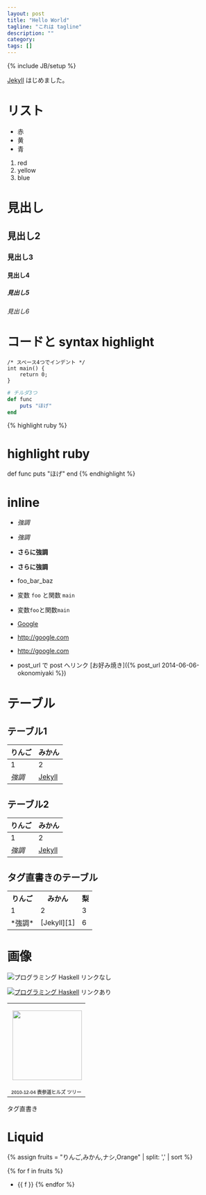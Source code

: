 ```yaml
---
layout: post
title: "Hello World"
tagline: "これは tagline"
description: ""
category: 
tags: []
---
```

{% include JB/setup %}

[Jekyll][1] はじめました。

# リスト

* 赤
* 黄
* 青

1. red
2. yellow
3. blue


# 見出し

## 見出し2

### 見出し3

#### 見出し4

##### 見出し5

###### 見出し6


# コードと syntax highlight

    /* スペース4つでインデント */
    int main() {
        return 0;
    }


~~~ruby
# チルダ3つ
def func
    puts "ほげ"
end
~~~

{% highlight ruby %}
# highlight ruby
def func
    puts "ほげ"
end
{% endhighlight %}

# inline

* _強調_
* *強調*
* __さらに強調__
* **さらに強調**

* foo_bar_baz

* 変数 `foo` と関数 `main`
* 変数`foo`と関数`main`


* [Google](http://google.com)
* <http://google.com>
* http://google.com

* post_url で post へリンク [お好み焼き]({% post_url 2014-06-06-okonomiyaki %})

# テーブル

## テーブル1

りんご | みかん
------ | -------------
1      | 2
*強調* | [Jekyll][1]

## テーブル2

|りんご | みかん        |
|------ | --------------|
|1      | 2             |
|*強調* | [Jekyll][1]   |

## タグ直書きのテーブル

<table>
  <tr>
    <th>りんご</th>
    <th>みかん</th>
    <th>梨</th>
  </tr>
  <tr>
    <td>1</td>
    <td>2</td>
    <td>3</td>
  </tr>
  <tr>
    <td>*強調*</td>
    <td>[Jekyll][1]</td>
    <td>6</td>
  </tr>
</table>

# 画像

![プログラミング Haskell](http://images-jp.amazon.com/images/P/4274067815.09.MZZZZZZZ.jpg)
リンクなし

[![プログラミング Haskell](http://images-jp.amazon.com/images/P/4274067815.09.MZZZZZZZ.jpg)](http://www.amazon.co.jp/dp/4274067815)
リンクあり

<table style="width:194px;"><tr><td align="center" style="height:194px;background:url(https://www.gstatic.com/pwa/s/v/lighthousefe_20150907.00_p0/transparent_album_background.gif) no-repeat left"><a href="https://picasaweb.google.com/108766616282956994806/2010120402?authuser=0&feat=embedwebsite"><img src="https://lh3.googleusercontent.com/-xtv_NUSgRWc/Uyz7dDG88YE/AAAAAAAAKEw/Naf3tzkYrqU/s160-c-Ic42/2010120402.jpg" width="160" height="160" style="margin:1px 0 0 4px;"></a></td></tr><tr><td style="text-align:center;font-family:arial,sans-serif;font-size:11px"><a href="https://picasaweb.google.com/108766616282956994806/2010120402?authuser=0&feat=embedwebsite" style="color:#4D4D4D;font-weight:bold;text-decoration:none;">2010-12-04 表参道ヒルズ ツリー</a></td></tr></table>
タグ直書き


# Liquid

{% assign fruits = "りんご,みかん,ナシ,Orange" | split: ',' | sort %}

{% for f in fruits %}
* {{ f }}
{% endfor %}

[1]: http://jekyllrb.com/

